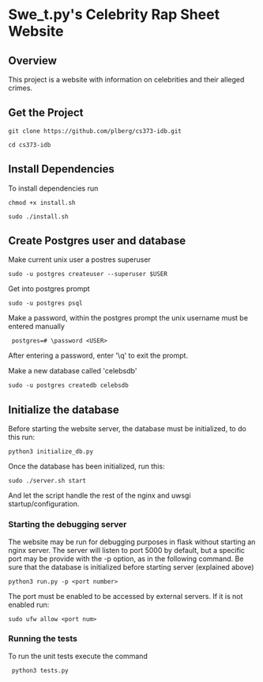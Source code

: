 
# Swe_t.py's Celebrity Rap Sheet Website

## Overview
This project is a website with information on celebrities and their alleged crimes.

## Get the Project

```git clone https://github.com/plberg/cs373-idb.git```

```cd cs373-idb```

## Install Dependencies
To install dependencies run 

```chmod +x install.sh```

```sudo ./install.sh```

## Create Postgres user and database

Make current unix user a postres superuser

```sudo -u postgres createuser --superuser $USER```

Get into postgres prompt

```sudo -u postgres psql```

Make a password, within the postgres prompt the unix username must be entered manually

``` postgres=# \password <USER>```

After entering a password, enter '\q' to exit the prompt.

Make a new database called 'celebsdb'

```sudo -u postgres createdb celebsdb```


## Initialize the database

Before starting the website server, the database must be initialized, to do this run:

```python3 initialize_db.py```

Once the database has been initialized, run this:

```sudo ./server.sh start```

And let the script handle the rest of the nginx and uwsgi startup/configuration.



### Starting the debugging server
The website may be run for debugging purposes in flask without starting an nginx server. The server will listen to port 5000 by default, but a specific port may be provide with the -p option, as in the following command. Be sure that the database is initialized before starting server (explained above)

```python3 run.py -p <port number>```

The port must be enabled to be accessed by external servers. If it is not enabled run:

```sudo ufw allow <port num>```


### Running the tests
To run the unit tests execute the command

``` python3 tests.py```

